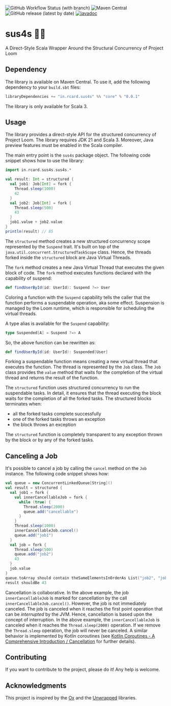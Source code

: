 ![GitHub Workflow Status (with branch)](https://img.shields.io/github/actions/workflow/status/rcardin/sus4s/scala.yml?branch=main)
![Maven Central](https://img.shields.io/maven-central/v/in.rcard.sus4s/core_3)
![GitHub release (latest by date)](https://img.shields.io/github/v/release/rcardin/sus4s)
[![javadoc](https://javadoc.io/badge2/in.rcard.sus4s/core_3/javadoc.svg)](https://javadoc.io/doc/in.rcard.sus4s/core_3)

# sus4s 🎸🎶

A Direct-Style Scala Wrapper Around the Structural Concurrency of Project Loom

## Dependency

The library is available on Maven Central. To use it, add the following dependency to your `build.sbt` files:

```sbt
libraryDependencies += "in.rcard.sus4s" %% "core" % "0.0.1"
```

The library is only available for Scala 3.

## Usage

The library provides a direct-style API for the structured concurrency of Project Loom. The library requires JDK 21 and
Scala 3. Moreover, Java preview features must be enabled in the Scala compiler.

The main entry point is the `sus4s` package object. The following code snippet shows how to use the library:

```scala 3
import in.rcard.sus4s.sus4s.*

val result: Int = structured {
  val job1: Job[Int] = fork {
    Thread.sleep(1000)
    42
  }
  val job2: Job[Int] = fork {
    Thread.sleep(500)
    43
  }
  job1.value + job2.value
}
println(result) // 85
```

The `structured` method creates a new structured concurrency scope represented by the `Suspend` trait. It's built on top
of the `java.util.concurrent.StructuredTaskScope` class. Hence, the threads forked inside the `structured` block are
Java Virtual Threads.

The `fork` method creates a new Java Virtual Thread that executes the given block of code. The `fork` method executes
functions declared with the capability of suspend:

```scala 3
def findUserById(id: UserId): Suspend ?=> User
```

Coloring a function with the `Suspend` capability tells the caller that the function performs a suspendable operation,
aka some effect. Suspension is managed by the Loom runtime, which is responsible for scheduling the virtual threads.

A type alias is available for the `Suspend` capability:

```scala 3
type Suspended[A] = Suspend ?=> A
```

So, the above function can be rewritten as:

```scala 3
def findUserById(id: UserId): Suspended[User]
```

Forking a suspendable function means creating a new virtual thread that executes the function. The thread is represented
by the `Job` class. The `Job` class provides the `value` method that waits for the completion of the virtual thread and
returns the result of the function.

The `structured` function uses structured concurrency to run the suspendable tasks. In detail, it ensures that the
thread executing the block waits for the completion of all the forked tasks. The structured blocks terminates when:

- all the forked tasks complete successfully
- one of the forked tasks throws an exception
- the block throws an exception

The `structured` function is completely transparent to any exception thrown by the block or by any of the forked tasks.

## Canceling a Job

It's possible to cancel a job by calling the `cancel` method on the `Job` instance. The following code snippet shows how:

```scala 3
val queue = new ConcurrentLinkedQueue[String]()
val result = structured {
  val job1 = fork {
    val innerCancellableJob = fork {
      while (true) {
        Thread.sleep(2000)
        queue.add("cancellable")
      }
    }
    Thread.sleep(1000)
    innerCancellableJob.cancel()
    queue.add("job1")
  }
  val job = fork {
    Thread.sleep(500)
    queue.add("job2")
    43
  }
  job.value
}
queue.toArray should contain theSameElementsInOrderAs List("job2", "job1")
result shouldBe 43
```

Cancellation is collaborative. In the above example, the job `innerCancellableJob` is marked for cancellation by the call
`innerCancellableJob.cancel()`. However, the job is not immediately canceled. The job is canceled when it reaches the first
point operation that can be _interrupted_ by the JVM. Hence, cancellation is based upon the concept of interruption. In
the above example, the `innerCancellableJob` is canceled when it reaches the `Thread.sleep(2000)` operation. If we remove
the `Thread.sleep` operation, the job will never be canceled. A similar behavior is implemented by Kotlin coroutines (see [Kotlin Coroutines - A Comprehensive Introduction / Cancellation](https://blog.rockthejvm.com/kotlin-coroutines-101/#7-cancellation) for further details).

## Contributing

If you want to contribute to the project, please do it! Any help is welcome.

## Acknowledgments

This project is inspired by the [Ox](https://github.com/softwaremill/ox) and
the [Unwrapped](https://github.com/xebia-functional/Unwrapped) libraries.


